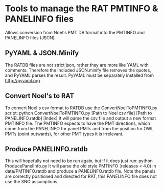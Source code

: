 # Tools to manage the RAT PMTINFO & PANELINFO files
Allows conversion from Noel's PMT DB format into the PMTINFO and PANELINFO files (JSON).

## PyYAML & JSON.Minify
The RATDB files are not strict json, rather they are more like YAML with comments. Therefore the included JSON.minify file removes the quotes, and PyYAML parses the result. PyYAML must be separately installed from http://pyyaml.org .

## Convert Noel's to RAT
To convert Noel's csv format to RATDB use the ConvertNoelToPMTINFO.py script:
    python ConvertNoelToPMTINFO.py [Path to Noel csv file] [Path to PANELINFO.ratdb] [Index]
It will parse the csv file and output a new format PMTINFO file. The PMTINFO expects to have the PMT directions, which come from the PANELINFO for panel PMTs and from the position for OWL PMTs (point outwards), for other PMT types it is irrelevant.

## Produce PANELINFO.ratdb
This will hopefully not need to be run again, but if it does just run:
    python ProducePanelInfo.py
It will parse the old style PMTINFO (releases < 4.0) in data/PMTINFO.ratdb and produce a PANELINFO.ratdb file.
Note the panels are correctly positioned and directed for RAT, this PANELINFO file does not use the SNO assumptions.
